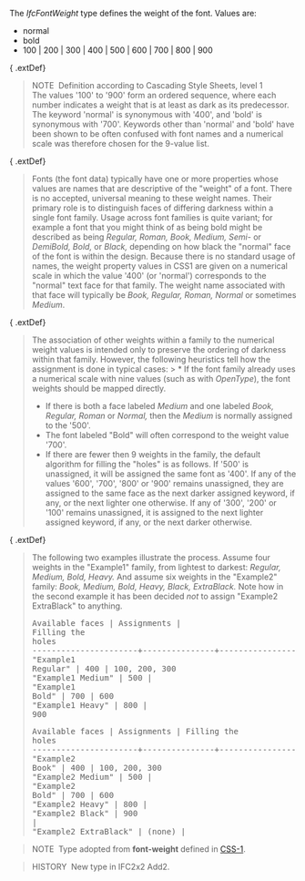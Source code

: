 The _IfcFontWeight_ type defines the weight of the font. Values are:

* normal 
* bold 
* 100 | 200 | 300 | 400 | 500 | 600 | 700 | 800 | 900

{ .extDef}
> NOTE&nbsp; Definition according to Cascading Style Sheets, level 1  
> The values '100' to '900' form an ordered sequence, where each number indicates a weight that is at least as dark as its predecessor. The keyword 'normal' is synonymous with '400', and 'bold' is synonymous with '700'. Keywords other than 'normal' and 'bold' have been shown to be often confused with font names and a numerical scale was therefore chosen for the 9-value list.

{ .extDef}
> Fonts (the font data) typically have one or more properties whose values are names that are descriptive of the "weight" of a font. There is no accepted, universal meaning to these weight names. Their primary role is to distinguish faces of differing darkness within a single font family. Usage across font families is quite variant; for example a font that you might think of as being bold might be described as being _Regular, Roman, Book, Medium, Semi-_ or _DemiBold, Bold,_ or _Black,_ depending on how black the "normal" face of the font is within the design. Because there is no standard usage of names, the weight property values in CSS1 are given on a numerical scale in which the value '400' (or 'normal') corresponds to the "normal" text face for that family. The weight name associated with that face will typically be _Book, Regular, Roman, Normal_ or sometimes _Medium_.

{ .extDef}
> The association of other weights within a family to the numerical weight values is intended only to preserve the ordering of darkness within that family. However, the following heuristics tell how the assignment is done in typical cases: > * If the font family already uses a numerical scale with nine values (such as with _OpenType_), the font weights should be mapped directly. 
> * If there is both a face labeled _Medium_ and one labeled _Book, Regular, Roman_ or _Normal,_ then the _Medium_ is normally assigned to the '500'. 
> * The font labeled "Bold" will often correspond to the weight value '700'. 
> * If there are fewer then 9 weights in the family, the default algorithm for filling the "holes" is as follows. If '500' is unassigned, it will be assigned the same font as '400'. If any of the values '600', '700', '800' or '900' remains unassigned, they are assigned to the same face as the next darker assigned keyword, if any, or the next lighter one otherwise. If any of '300', '200' or '100' remains unassigned, it is assigned to the next lighter assigned keyword, if any, or the next darker otherwise.

{ .extDef}
> The following two examples illustrate the process. Assume four weights in the "Example1" family, from lightest to darkest: _Regular, Medium, Bold, Heavy._ And assume six weights in the "Example2" family: _Book, Medium, Bold, Heavy, Black, ExtraBlack._ Note how in the second example it has been decided _not_ to assign "Example2 ExtraBlack" to anything. <pre>Available faces       | Assignments   | Filling the holes<br>----------------------+---------------+-------------------<br>"Example1 Regular"    | 400           | 100, 200, 300<br>"Example1 Medium"     | 500           |<br>"Example1 Bold"       | 700           | 600<br>"Example1 Heavy"      | 800           | 900<br></pre><pre>Available faces       | Assignments   | Filling the holes<br>----------------------+---------------+-------------------<br>"Example2 Book"       | 400           | 100, 200, 300<br>"Example2 Medium"     | 500           |<br>"Example2 Bold"       | 700           | 600 <br>"Example2 Heavy"      | 800           |<br>"Example2 Black"      | 900           |<br>"Example2 ExtraBlack" | (none)        |<br></pre>

> NOTE&nbsp; Type adopted from **font-weight** defined in [CSS-1](../../../bibliography.htm#CSS1).

> HISTORY&nbsp; New type in IFC2x2 Add2.
